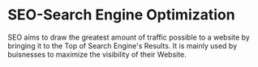 # SEO-Search Engine Optimization

SEO aims to draw the greatest amount of traffic possible to a website by bringing it to the Top of Search Engine's Results. It is mainly used by buisnesses to maximize the visibility of their Website.

